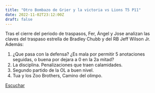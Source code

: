 ```yaml
---
title: "Otro Bombazo de Grier y la victoria vs Lions T5 P11"
date: 2022-11-02T23:12:00Z
draft: false
---
```


Tras el cierre del periodo de traspasos, Fer, Ángel y Jose analizan las claves del traspaso estrella de Bradley Chubb y del RB Jeff Wilson Jr.
Además:
1. ¿Que pasa con la defensa? ¿Es mala por permitir 5 anotaciones seguidas, o buena por dejara a 0 en la 2a mitad?
2. La disciplina. Penalizaciones que traen calamidades.
3. Segundo partido de la OL a buen nivel.
4. Tua y los Zoo Brothers, Camino del olimpo.

[Escuchar](https://www.ivoox.com/otro-bombazo-grier-victoria-vs-audios-mp3_rf_95372356_1.html)
